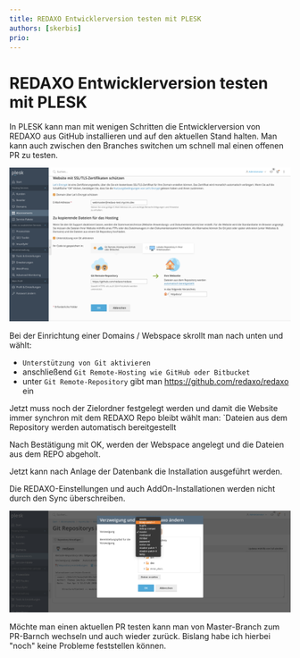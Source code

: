 ```yaml
---
title: REDAXO Entwicklerversion testen mit PLESK
authors: [skerbis]
prio:
---
```


# REDAXO Entwicklerversion testen mit PLESK

In PLESK kann man mit wenigen Schritten die Entwicklerversion von REDAXO aus GitHub installieren und auf den aktuellen Stand halten. 
Man kann auch zwischen den Branches switchen um schnell mal einen offenen PR zu testen.  

![Screenshot](https://github.com/FriendsOfREDAXO/tricks/blob/master/screenshots/rex_git1.png?raw=true)

Bei der Einrichtung einer Domains / Webspace skrollt man nach unten und wählt:
- `Unterstützung von Git aktivieren` 
- anschließend `Git Remote-Hosting wie GitHub oder Bitbucket`
- unter `Git Remote-Repository` gibt man https://github.com/redaxo/redaxo ein
 
 Jetzt muss noch der Zielordner festgelegt werden und damit die Website immer synchron mit dem REDAXO Repo bleibt wählt man: `Dateien aus dem Repository werden automatisch bereitgestellt

Nach Bestätigung mit OK, werden der Webspace angelegt und die Dateien aus dem REPO abgeholt. 

Jetzt kann nach Anlage der Datenbank die Installation ausgeführt werden. 

Die REDAXO-Einstellungen und auch AddOn-Installationen werden nicht durch den Sync überschreiben. 

![Screenshot](https://github.com/FriendsOfREDAXO/tricks/blob/master/screenshots/rex_git2.png?raw=true)

Möchte man einen aktuellen PR testen kann man von Master-Branch zum PR-Barnch wechseln und auch wieder zurück. Bislang habe ich hierbei "noch" keine Probleme feststellen können. 



